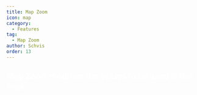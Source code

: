 ```yaml
---
title: Map Zoom
icon: map
category:
  - Features
tag:
  - Map Zoom
author: Schvis
order: 13
---
```


## <span style='color:white;'>Map Zoom modifies the values to be used in the map.</span>